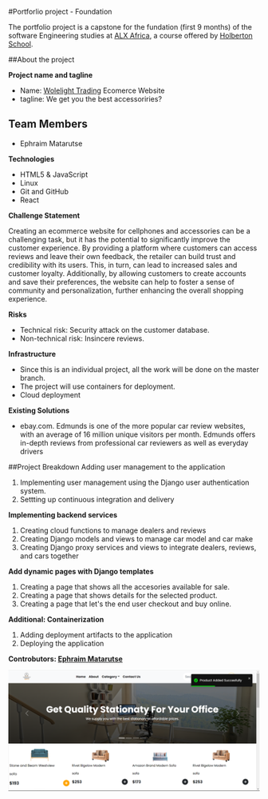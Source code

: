 #Portforlio project - Foundation

The portfolio project is a capstone for the fundation (first 9 months) of the software Engineering studies at [ALX Africa](https://www.alxafrica.com/software-engineering-2022/), a course offered by [Holberton School](https://www.holbertonschool.com/).

##About the project

**Project name and tagline**
* Name: [Wolelight Trading](wholelight.vercel.app) Ecomerce Website
* tagline: We get you the best accessoriries? 

## Team Members
* Ephraim Matarutse

**Technologies**
* HTML5 & JavaScript
* Linux
* Git and GitHub
* React

**Challenge Statement**

Creating an ecommerce website for cellphones and accessories can be a challenging task, but it has the potential to significantly improve the customer experience. By providing a platform where customers can access reviews and leave their own feedback, the retailer can build trust and credibility with its users. This, in turn, can lead to increased sales and customer loyalty. Additionally, by allowing customers to create accounts and save their preferences, the website can help to foster a sense of community and personalization, further enhancing the overall shopping experience.

**Risks**
* Technical risk: Security attack on the customer database.
* Non-technical risk: Insincere reviews.

**Infrastructure**
* Since this is an individual project, all the work will be done on the master branch.
* The project will use containers for deployment.
* Cloud deployment

**Existing Solutions**
* ebay.com. Edmunds is one of the more popular car review websites, with an average of 16 million unique visitors per month. Edmunds offers in-depth reviews from professional car reviewers as well as everyday drivers

##Project Breakdown
Adding user management to the application

1. Implementing user management using the Django user authentication system.
2. Settting up continuous integration and delivery
   
**Implementing backend services**

1. Creating cloud functions to manage dealers and reviews
2. Creating Django models and views to manage car model and car make
3. Creating Django proxy services and views to integrate dealers, reviews, and cars together


**Add dynamic pages with Django templates**

1. Creating a page that shows all the accesories available for sale.
2. Creating a page that shows details for the selected product.
3. Creating a page that let's the end user checkout and buy online.


**Additional: Containerization**

1. Adding deployment artifacts to the application
2. Deploying the application


**Controbutors: [Ephraim Matarutse](https://github.com/dopswae98)**

![Wholelight Homepage](wholelightpagefront.png)